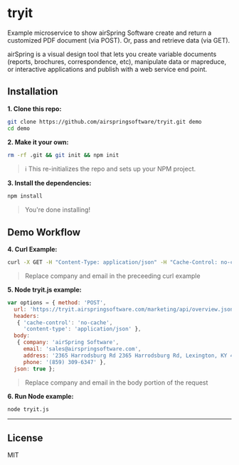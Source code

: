 # tryit

Example microservice to show airSpring Software create and return a customized PDF document (via POST).  Or, pass and retrieve data (via GET).

airSpring is a visual design tool that lets you create variable documents (reports, brochures, correspondence, etc), manipulate data or mapreduce, or interactive applications and publish with a web service end point.

## Installation

**1. Clone this repo:**

```sh
git clone https://github.com/airspringsoftware/tryit.git demo
cd demo
```
**2. Make it your own:**

```sh
rm -rf .git && git init && npm init
```

> :information_source: This re-initializes the repo and sets up your NPM project.


**3. Install the dependencies:**

```sh
npm install
```

> You're done installing! 

## Demo Workflow


**4. Curl Example:**

```sh
curl -X GET -H "Content-Type: application/json" -H "Cache-Control: no-cache" "https://tryit.airspringsoftware.com/marketing/api/overview.json?company=your_company_name&email=your_email_address&address=your_company_address&phone=your_phone_number"
```
> Replace company and email in the preceeding curl example

**5. Node tryit.js example:**

```js
var options = { method: 'POST',
  url: 'https://tryit.airspringsoftware.com/marketing/api/overview.json',
  headers: 
   { 'cache-control': 'no-cache',
     'content-type': 'application/json' },
  body: 
   { company: 'airSpring Software',
     email: 'sales@airspringsoftware.com',
     address: '2365 Harrodsburg Rd 2365 Harrodsburg Rd, Lexington, KY 40504',
     phone: '(859) 309-6347' },
  json: true };
```
> Replace company and email in the body portion of the request

**6. Run Node example:**
```sh
node tryit.js
```

---


## License

MIT


